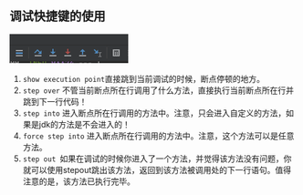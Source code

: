 ## 调试快捷键的使用



![avatar](./images/WechatIMG770.png)

1. `show execution point`直接跳到当前调试的时候，断点停顿的地方。
2. `step over` 不管当前断点所在行调用了什么方法，直接执行当前断点所在行并跳到下一行代码！
3. `step into` 进入断点所在行调用的方法中。注意，只会进入自定义的方法，如果是jdk的方法是不会进入的！
4. `force step into` 进入断点所在行调用的方法中。注意，这个方法可以是任意方法。
5. `step out `如果在调试的时候你进入了一个方法，并觉得该方法没有问题，你就可以使用stepout跳出该方法，返回到该方法被调用处的下一行语句。值得注意的是，该方法已执行完毕。